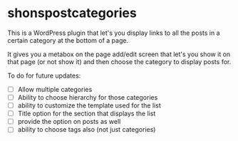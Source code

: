 shonspostcategories
===================

This is a WordPress plugin that let's you display links to all the posts in a certain category at the bottom of a page.

It gives you a metabox on the page add/edit screen that let's you show it on that page (or not show it) and then choose
the category to display posts for.

To do for future updates:
  - [ ] Allow multiple categories
  - [ ] Ability to choose hierarchy for those categories
  - [ ] ability to customize the template used for the list
  - [ ] Title option for the section that displays the list
  - [ ] provide the option on posts as well
  - [ ] ability to choose tags also (not just categories)
